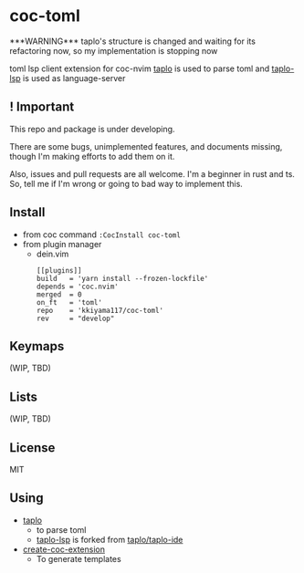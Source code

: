 # coc-toml

<p class="warn"> ***WARNING*** taplo's structure is changed and waiting for its refactoring now, so my implementation is stopping now</p>

toml lsp client extension for coc-nvim
[taplo](https://github.com/tamasfe/taplo) is used to parse toml and [taplo-lsp](https://github.com/kkiyama117/taplo-lsp) is used as language-server

## ! Important

This repo and package is under developing.

There are some bugs, unimplemented features, and documents missing,
though I'm making efforts to add them on it.

Also, issues and pull requests are all welcome. I'm a beginner in rust and ts.
So, tell me if I'm wrong or going to bad way to implement this.

## Install

- from coc command
`:CocInstall coc-toml`
- from plugin manager
  - dein.vim
    ```
    [[plugins]]
    build   = 'yarn install --frozen-lockfile'
    depends = 'coc.nvim'
    merged  = 0
    on_ft   = 'toml'
    repo    = 'kkiyama117/coc-toml'
    rev     = "develop"
    ```

## Keymaps

(WIP, TBD)

## Lists

(WIP, TBD)

## License

MIT

## Using

- [taplo](https://github.com/tamasfe/taplo)
  - to parse toml
  - [taplo-lsp](https://github.com/kkiyama117/taplo-lsp) is forked from [taplo/taplo-ide](https://github.com/tamasfe/taplo/tree/master/taplo-ide)
- [create-coc-extension](https://github.com/fannheyward/create-coc-extension)
  - To generate templates
